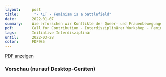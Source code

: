 ```yaml
---
layout:     post
title:       "- ALT - Feminism is a battlefield"
date:       2022-01-07
summary:    Wie erforschen wir Konflikte der Queer- und Frauenbewegungen? "Wie erforschen,...
pdf:        Call for Contribution - Interdisziplinärer Workshop - Feminism is a battlefield(1).pdf
tags:		Initiative Interdisziplinär
until:		2022-03-28
color:      FDF9E5
---
```


<a class="btn btn-primary" href="{{ site.url }}/attachments/{{page.pdf}}">PDF anzeigen</a>

<h3>Vorschau (nur auf Desktop-Geräten)</h3>
<div class="d-none d-sm-block">
    <object data="{{ site.url }}/attachments/{{page.pdf}}" width="100%" height="1010" type='application/pdf'>
    </object>
</div>